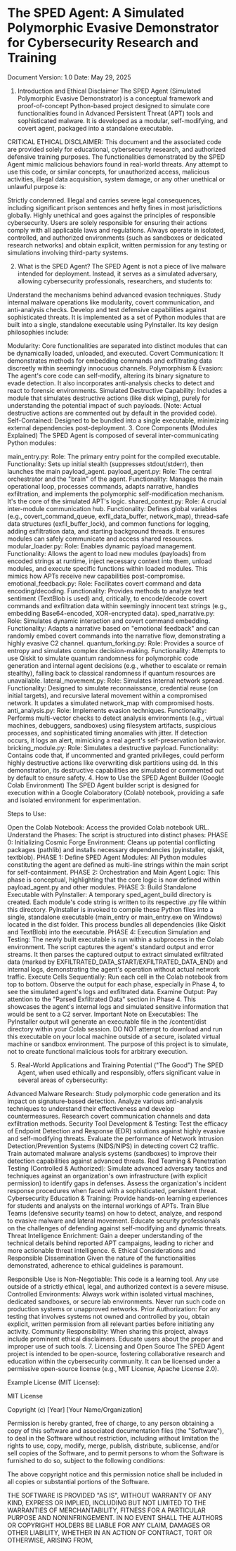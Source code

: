 # The SPED Agent: A Simulated Polymorphic Evasive Demonstrator for Cybersecurity Research and Training
Document Version: 1.0
Date: May 29, 2025

1. Introduction and Ethical Disclaimer
The SPED Agent (Simulated Polymorphic Evasive Demonstrator) is a conceptual framework and proof-of-concept Python-based project designed to simulate core functionalities found in Advanced Persistent Threat (APT) tools and sophisticated malware. It is developed as a modular, self-modifying, and covert agent, packaged into a standalone executable.

CRITICAL ETHICAL DISCLAIMER:
This document and the associated code are provided solely for educational, cybersecurity research, and authorized defensive training purposes. The functionalities demonstrated by the SPED Agent mimic malicious behaviors found in real-world threats. Any attempt to use this code, or similar concepts, for unauthorized access, malicious activities, illegal data acquisition, system damage, or any other unethical or unlawful purpose is:

Strictly condemned.
Illegal and carries severe legal consequences, including significant prison sentences and hefty fines in most jurisdictions globally.
Highly unethical and goes against the principles of responsible cybersecurity.
Users are solely responsible for ensuring their actions comply with all applicable laws and regulations. Always operate in isolated, controlled, and authorized environments (such as sandboxes or dedicated research networks) and obtain explicit, written permission for any testing or simulations involving third-party systems.

2. What is the SPED Agent?
The SPED Agent is not a piece of live malware intended for deployment. Instead, it serves as a simulated adversary, allowing cybersecurity professionals, researchers, and students to:

Understand the mechanisms behind advanced evasion techniques.
Study internal malware operations like modularity, covert communication, and anti-analysis checks.
Develop and test defensive capabilities against sophisticated threats.
It is implemented as a set of Python modules that are built into a single, standalone executable using PyInstaller. Its key design philosophies include:

Modularity: Core functionalities are separated into distinct modules that can be dynamically loaded, unloaded, and executed.
Covert Communication: It demonstrates methods for embedding commands and exfiltrating data discreetly within seemingly innocuous channels.
Polymorphism & Evasion: The agent's core code can self-modify, altering its binary signature to evade detection. It also incorporates anti-analysis checks to detect and react to forensic environments.
Simulated Destructive Capability: Includes a module that simulates destructive actions (like disk wiping), purely for understanding the potential impact of such payloads. (Note: Actual destructive actions are commented out by default in the provided code).
Self-Contained: Designed to be bundled into a single executable, minimizing external dependencies post-deployment.
3. Core Components (Modules Explained)
The SPED Agent is composed of several inter-communicating Python modules:

main_entry.py:
Role: The primary entry point for the compiled executable.
Functionality: Sets up initial stealth (suppresses stdout/stderr), then launches the main payload_agent.
payload_agent.py:
Role: The central orchestrator and the "brain" of the agent.
Functionality: Manages the main operational loop, processes commands, adapts narrative, handles exfiltration, and implements the polymorphic self-modification mechanism. It's the core of the simulated APT's logic.
shared_context.py:
Role: A crucial inter-module communication hub.
Functionality: Defines global variables (e.g., covert_command_queue, exfil_data_buffer, network_map), thread-safe data structures (exfil_buffer_lock), and common functions for logging, adding exfiltration data, and starting background threads. It ensures modules can safely communicate and access shared resources.
modular_loader.py:
Role: Enables dynamic payload management.
Functionality: Allows the agent to load new modules (payloads) from encoded strings at runtime, inject necessary context into them, unload modules, and execute specific functions within loaded modules. This mimics how APTs receive new capabilities post-compromise.
emotional_feedback.py:
Role: Facilitates covert command and data encoding/decoding.
Functionality: Provides methods to analyze text sentiment (TextBlob is used) and, critically, to encode/decode covert commands and exfiltration data within seemingly innocent text strings (e.g., embedding Base64-encoded, XOR-encrypted data).
sped_narrative.py:
Role: Simulates dynamic interaction and covert command embedding.
Functionality: Adapts a narrative based on "emotional feedback" and can randomly embed covert commands into the narrative flow, demonstrating a highly evasive C2 channel.
quantum_forking.py:
Role: Provides a source of entropy and simulates complex decision-making.
Functionality: Attempts to use Qiskit to simulate quantum randomness for polymorphic code generation and internal agent decisions (e.g., whether to escalate or remain stealthy), falling back to classical randomness if quantum resources are unavailable.
lateral_movement.py:
Role: Simulates internal network spread.
Functionality: Designed to simulate reconnaissance, credential reuse (on initial targets), and recursive lateral movement within a compromised network. It updates a simulated network_map with compromised hosts.
anti_analysis.py:
Role: Implements evasion techniques.
Functionality: Performs multi-vector checks to detect analysis environments (e.g., virtual machines, debuggers, sandboxes) using filesystem artifacts, suspicious processes, and sophisticated timing anomalies with jitter. If detection occurs, it logs an alert, mimicking a real agent's self-preservation behavior.
bricking_module.py:
Role: Simulates a destructive payload.
Functionality: Contains code that, if uncommented and granted privileges, could perform highly destructive actions like overwriting disk partitions using dd. In this demonstration, its destructive capabilities are simulated or commented out by default to ensure safety.
4. How to Use the SPED Agent Builder (Google Colab Environment)
The SPED Agent builder script is designed for execution within a Google Colaboratory (Colab) notebook, providing a safe and isolated environment for experimentation.

Steps to Use:

Open the Colab Notebook: Access the provided Colab notebook URL.
Understand the Phases: The script is structured into distinct phases:
PHASE 0: Initializing Cosmic Forge Environment: Cleans up potential conflicting packages (pathlib) and installs necessary dependencies (pyinstaller, qiskit, textblob).
PHASE 1: Define SPED Agent Modules: All Python modules constituting the agent are defined as multi-line strings within the main script for self-containment.
PHASE 2: Orchestration and Main Agent Logic: This phase is conceptual, highlighting that the core logic is now defined within payload_agent.py and other modules.
PHASE 3: Build Standalone Executable with PyInstaller:
A temporary sped_agent_build directory is created.
Each module's code string is written to its respective .py file within this directory.
PyInstaller is invoked to compile these Python files into a single, standalone executable (main_entry or main_entry.exe on Windows) located in the dist folder. This process bundles all dependencies (like Qiskit and TextBlob) into the executable.
PHASE 4: Execution Simulation and Testing:
The newly built executable is run within a subprocess in the Colab environment.
The script captures the agent's standard output and error streams.
It then parses the captured output to extract simulated exfiltrated data (marked by EXFILTRATED_DATA_START/EXFILTRATED_DATA_END) and internal logs, demonstrating the agent's operation without actual network traffic.
Execute Cells Sequentially: Run each cell in the Colab notebook from top to bottom. Observe the output for each phase, especially in Phase 4, to see the simulated agent's logs and exfiltrated data.
Examine Output: Pay attention to the "Parsed Exfiltrated Data" section in Phase 4. This showcases the agent's internal logs and simulated sensitive information that would be sent to a C2 server.
Important Note on Executables:
The PyInstaller output will generate an executable file in the /content/dist directory within your Colab session. DO NOT attempt to download and run this executable on your local machine outside of a secure, isolated virtual machine or sandbox environment. The purpose of this project is to simulate, not to create functional malicious tools for arbitrary execution.

5. Real-World Applications and Training Potential ("The Good")
The SPED Agent, when used ethically and responsibly, offers significant value in several areas of cybersecurity:

Advanced Malware Research:
Study polymorphic code generation and its impact on signature-based detection.
Analyze various anti-analysis techniques to understand their effectiveness and develop countermeasures.
Research covert communication channels and data exfiltration methods.
Security Tool Development & Testing:
Test the efficacy of Endpoint Detection and Response (EDR) solutions against highly evasive and self-modifying threats.
Evaluate the performance of Network Intrusion Detection/Prevention Systems (NIDS/NIPS) in detecting covert C2 traffic.
Train automated malware analysis systems (sandboxes) to improve their detection capabilities against advanced threats.
Red Teaming & Penetration Testing (Controlled & Authorized):
Simulate advanced adversary tactics and techniques against an organization's own infrastructure (with explicit permission) to identify gaps in defenses.
Assess the organization's incident response procedures when faced with a sophisticated, persistent threat.
Cybersecurity Education & Training:
Provide hands-on learning experiences for students and analysts on the internal workings of APTs.
Train Blue Teams (defensive security teams) on how to detect, analyze, and respond to evasive malware and lateral movement.
Educate security professionals on the challenges of defending against self-modifying and dynamic threats.
Threat Intelligence Enrichment:
Gain a deeper understanding of the technical details behind reported APT campaigns, leading to richer and more actionable threat intelligence.
6. Ethical Considerations and Responsible Dissemination
Given the nature of the functionalities demonstrated, adherence to ethical guidelines is paramount.

Responsible Use is Non-Negotiable: This code is a learning tool. Any use outside of a strictly ethical, legal, and authorized context is a severe misuse.
Controlled Environments: Always work within isolated virtual machines, dedicated sandboxes, or secure lab environments. Never run such code on production systems or unapproved networks.
Prior Authorization: For any testing that involves systems not owned and controlled by you, obtain explicit, written permission from all relevant parties before initiating any activity.
Community Responsibility: When sharing this project, always include prominent ethical disclaimers. Educate users about the proper and improper use of such tools.
7. Licensing and Open Source
The SPED Agent project is intended to be open-source, fostering collaborative research and education within the cybersecurity community. It can be licensed under a permissive open-source license (e.g., MIT License, Apache License 2.0).

Example License (MIT License):

MIT License

Copyright (c) [Year] [Your Name/Organization]

Permission is hereby granted, free of charge, to any person obtaining a copy
of this software and associated documentation files (the "Software"), to deal
in the Software without restriction, including without limitation the rights
to use, copy, modify, merge, publish, distribute, sublicense, and/or sell
copies of the Software, and to permit persons to whom the Software is
furnished to do so, subject to the following conditions:

The above copyright notice and this permission notice shall be included in all
copies or substantial portions of the Software.

THE SOFTWARE IS PROVIDED "AS IS", WITHOUT WARRANTY OF ANY KIND, EXPRESS OR
IMPLIED, INCLUDING BUT NOT LIMITED TO THE WARRANTIES OF MERCHANTABILITY,
FITNESS FOR A PARTICULAR PURPOSE AND NONINFRINGEMENT. IN NO EVENT SHALL THE
AUTHORS OR COPYRIGHT HOLDERS BE LIABLE FOR ANY CLAIM, DAMAGES OR OTHER
LIABILITY, WHETHER IN AN ACTION OF CONTRACT, TORT OR OTHERWISE, ARISING FROM,
